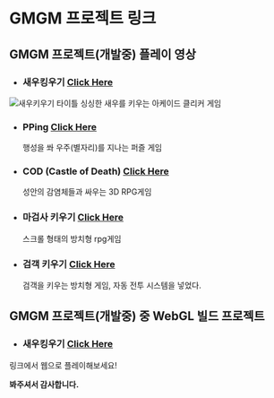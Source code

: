 # **GMGM 프로젝트 링크**

## **GMGM 프로젝트(개발중) 플레이 영상**

- ### **새우킹우기** [Click Here](https://www.youtube.com/watch?v=sw-D3gNTPn8)
![새우키우기 타이틀](https://user-images.githubusercontent.com/64318091/119672716-c75acd80-be75-11eb-875c-d6b36d2a864e.png)
	싱싱한 새우를 키우는 아케이드 클리커 게임
	
- ### **PPing** [Click Here](https://youtu.be/e6ImVKlrIhA)
	행성을 쏴 우주(별자리)를 지나는 퍼즐 게임
	
- ### **COD** (Castle of Death) [Click Here](https://youtu.be/4qrM5q6NGG0)
	성안의 감염체들과 싸우는 3D RPG게임
	
- ### **마검사 키우기** [Click Here](https://youtu.be/nZ7N1QXERKQ)
	스크롤 형태의 방치형 rpg게임

- ### **검객 키우기** [Click Here](https://youtu.be/qYGaRKeeg30)
	검객을 키우는 방치형 게임, 자동 전투 시스템을 넣었다.

## **GMGM 프로젝트(개발중) 중 WebGL 빌드 프로젝트**
- ### **새우킹우기** [Click Here](https://dongyeonseodev.github.io/GMGMPrawn/)
링크에서 웹으로 플레이해보세요!

**봐주셔서 감사합니다.**
